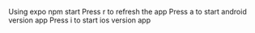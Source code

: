 Using expo
npm start
Press r to refresh the app
Press a to start android version app
Press i to start ios version app
